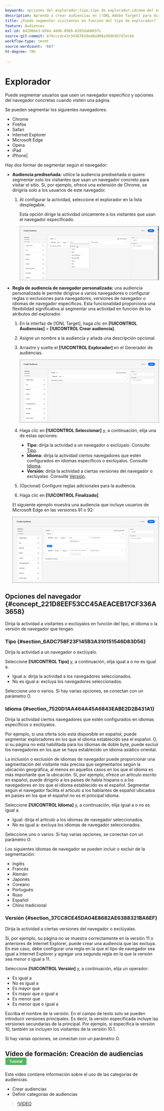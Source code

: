 ```yaml
---
keywords: opciones del explorador;tipo;tipo de explorador;idioma del explorador;idioma;versión;versión del explorador
description: Aprenda a crear audiencias en [!DNL Adobe Target] para dirigirse a usuarios que usen un navegador específico u opciones del navegador específicas cuando visiten la página.
title: ¿Puedo segmentar visitantes en función del tipo de explorador?
feature: Audiences
exl-id: 8420bbe3-b58a-4ddb-89bb-0265dab6b5fc
source-git-commit: b74cccdc43c34367819ed8a908a304b567d7ecbb
workflow-type: tm+mt
source-wordcount: '667'
ht-degree: 78%

---
```


# Explorador

Puede segmentar usuarios que usen un navegador específico y opciones del navegador concretas cuando visiten una página.

Se pueden segmentar los siguientes navegadores:

* Chrome
* Firefox
* Safari
* Internet Explorer
* Microsoft Edge
* Opera
* iPad
* iPhone|

Hay dos formar de segmentar según el navegador:

* **Audiencia prediseñada:** utilice la audiencia prediseñada si quiere segmentar solo los visitantes que usan un navegador concreto para visitar el sitio. Si, por ejemplo, ofrece una extensión de Chrome, se dirigiría solo a los usuarios de este navegador.

   1. Al configurar la actividad, seleccione el explorador en la lista desplegable.

      Esta opción dirige la actividad únicamente a los visitantes que usan el navegador especificado.

      ![Usuarios de Target Chrome](/help/c-target/c-audiences/c-target-rules/assets/target-chrome.png)

* **Regla de audiencia de navegador personalizada:** una audiencia personalizada le permite dirigirse a varios navegadores o configurar reglas o exclusiones para navegadores, versiones de navegador o idiomas de navegador específicos. Esta funcionalidad proporciona una flexibilidad significativa al segmentar una actividad en función de los atributos del explorador.

   1. En la interfaz de [!DNL Target], haga clic en **[!UICONTROL Audiencias]** > **[!UICONTROL Crear audiencia]**.
   1. Asigne un nombre a la audiencia y añada una descripción opcional.
   1. Arrastre y suelte el **[!UICONTROL Explorador]** en el Generador de audiencias.

      ![Reglas > Explorador](assets/target_browser.png)

   1. Haga clic en **[!UICONTROL Seleccionar]** y, a continuación, elija una de estas opciones:

      * **Tipo:** dirija la actividad a un navegador o exclúyalo. Consulte [Tipo](/help/c-target/c-audiences/c-target-rules/browser.md#section_6ADC758F23F145B3A310151546D83D56).
      * **Idioma:** dirija la actividad ciertos navegadores que estén configurados en idiomas específicos o exclúyalos. Consulte [Idioma](/help/c-target/c-audiences/c-target-rules/browser.md#section_7520D1AA464A45A6843EABE2D2B431A1).
      * **Versión:** dirija la actividad a ciertas versiones del navegador o exclúyalas. Consulte [Versión](/help/c-target/c-audiences/c-target-rules/browser.md#section_37CC8CE45DA04E8682AE6388321BA6EF).
   1. (Opcional) Configure reglas adicionales para la audiencia.
   1. Haga clic en **[!UICONTROL Finalizado]**.

   El siguiente ejemplo muestra una audiencia que incluye usuarios de Microsoft Edge en las versiones 91 o 92:

   ![Target Edge 91 o 92](assets/target_edge.png)

## Opciones del navegador {#concept_221D8EEF53CC45AEACEB17CF336A3658}

Dirija la actividad a visitantes o exclúyalos en función del tipo, el idioma o la versión de navegador que tengan.

### Tipo  {#section_6ADC758F23F145B3A310151546D83D56}

Dirija la actividad a un navegador o exclúyalo.

Seleccione **[!UICONTROL Tipo]** y, a continuación, elija igual a o no es igual a.

* Igual a: dirija la actividad a los navegadores seleccionados.
* No es igual a: excluya los navegadores seleccionados.

Seleccione uno o varios. Si hay varias opciones, se conectan con un parámetro O.

### Idioma  {#section_7520D1AA464A45A6843EABE2D2B431A1}

Dirija la actividad ciertos navegadores que estén configurados en idiomas específicos o exclúyalos.

Por ejemplo, si una oferta solo está disponible en español, puede segmentar exploradores en los que el idioma establecido sea el español. O, si su página no está habilitada para los idiomas de doble byte, puede excluir los navegadores en los que se haya establecido un idioma asiático oriental.

La inclusión o exclusión de idiomas de navegador puede proporcionar una segmentación del visitante más precisa que segmentarlos según la ubicación geográfica, al menos en aquellos casos en los que el idioma es más importante que la ubicación. Si, por ejemplo, ofrece un artículo escrito en español, puede dirigirlo a los países de habla hispana o a los navegadores en los que el idioma establecido es el español. Segmentar según el navegador facilita el artículo a los hablantes de español ubicados en países en los que el español no es el principal idioma.

Seleccione **[!UICONTROL Idioma]** y, a continuación, elija igual a o no es igual a.

* Igual: dirija el artículo a los idiomas de navegador seleccionados.
* No es igual a: excluya los idiomas de navegador seleccionados.

Seleccione uno o varios. Si hay varias opciones, se conectan con un parámetro O.

Los siguientes idiomas de navegador se pueden incluir o excluir de la segmentación:

* Inglés
* Francés
* Alemán
* Japonés
* Coreano
* Portugués
* Ruso
* Español
* Chino tradicional

### Versión  {#section_37CC8CE45DA04E8682AE6388321BA6EF}

Dirija la actividad a ciertas versiones del navegador o exclúyalas.

Si, por ejemplo, su página no se muestra correctamente en la versión 11 o anteriores de Internet Explorer, puede crear una audiencia que las excluya. En ese caso, debe configurar una regla en la que el tipo de navegador sea igual a Internet Explorer y agregar una segunda regla en la que la versión sea menor o igual a 11.

Seleccione **[!UICONTROL Versión]** y, a continuación, elija un operador:

* Es igual a
* No es igual a
* Es mayor que
* Es mayor que o igual a
* Es menor que
* Es menor que o igual a

Escriba el nombre de la versión. En el campo de texto solo se pueden introducir versiones principales. Es decir, la versión especificada incluye las versiones secundarias de la principal. Por ejemplo, si especifica la versión 10, también se incluyen los visitantes de la versión 10.1.

Si hay varias opciones, se conectan con un parámetro O.

## Vídeo de formación: Creación de audiencias ![Distintivo de tutorial](/help/assets/tutorial.png)

Este vídeo contiene información sobre el uso de las categorías de audiencias.

* Crear audiencias
* Definir categorías de audiencias

>[!VIDEO](https://video.tv.adobe.com/v/17392)
